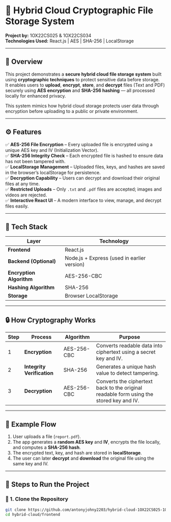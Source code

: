 # 🔐 Hybrid Cloud Cryptographic File Storage System  
**Project by:** 1OX22CS025 & 1OX22CS034  
**Technologies Used:** React.js | AES | SHA-256 | LocalStorage  

---

## 🧠 Overview  
This project demonstrates a **secure hybrid cloud file storage system** built using **cryptographic techniques** to protect sensitive data before storage.  
It enables users to **upload**, **encrypt**, **store**, and **decrypt** files (Text and PDF) securely using **AES encryption** and **SHA-256 hashing** — all processed locally for enhanced privacy.  

This system mimics how hybrid cloud storage protects user data through encryption before uploading to a public or private environment.

---

## ⚙️ Features  

✅ **AES-256 File Encryption** – Every uploaded file is encrypted using a unique AES key and IV (Initialization Vector).  
✅ **SHA-256 Integrity Check** – Each encrypted file is hashed to ensure data has not been tampered with.  
✅ **LocalStorage Management** – Uploaded files, keys, and hashes are saved in the browser’s localStorage for persistence.  
✅ **Decryption Capability** – Users can decrypt and download their original files at any time.  
✅ **Restricted Uploads** – Only `.txt` and `.pdf` files are accepted; images and videos are rejected.  
✅ **Interactive React UI** – A modern interface to view, manage, and decrypt files easily.  

---

## 🧩 Tech Stack  

| Layer | Technology |
|--------|-------------|
| **Frontend** | React.js |
| **Backend (Optional)** | Node.js + Express (used in earlier version) |
| **Encryption Algorithm** | AES-256-CBC |
| **Hashing Algorithm** | SHA-256 |
| **Storage** | Browser LocalStorage |

---

## 🔒 How Cryptography Works  

| Step | Process | Algorithm | Purpose |
|------|----------|------------|----------|
| 1 | **Encryption** | AES-256-CBC | Converts readable data into ciphertext using a secret key and IV. |
| 2 | **Integrity Verification** | SHA-256 | Generates a unique hash value to detect tampering. |
| 3 | **Decryption** | AES-256-CBC | Converts the ciphertext back to the original readable form using the stored key and IV. |

---

## 🧠 Example Flow  

1. User uploads a file (`report.pdf`).  
2. The app generates a **random AES key** and **IV**, encrypts the file locally, and computes a **SHA-256 hash**.  
3. The encrypted text, key, and hash are stored in **localStorage**.  
4. The user can later **decrypt** and **download** the original file using the same key and IV.  

---

## 🚀 Steps to Run the Project  

### 🔹 1. Clone the Repository  
```bash
git clone https://github.com/antonyjohny2203/hybrid-cloud-1OX22CS025-1OX22CS034.git
cd hybrid-cloud/frontend
